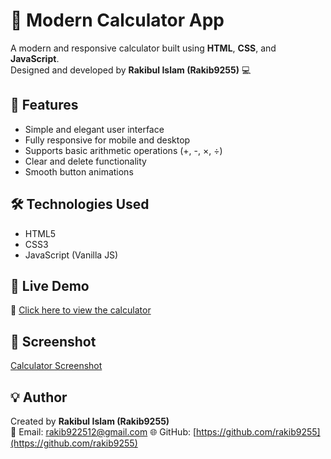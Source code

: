 # 🧮 Modern Calculator App

A modern and responsive calculator built using **HTML**, **CSS**, and **JavaScript**.  
Designed and developed by **Rakibul Islam (Rakib9255)** 💻

## 🌟 Features
- Simple and elegant user interface  
- Fully responsive for mobile and desktop  
- Supports basic arithmetic operations (+, -, ×, ÷)  
- Clear and delete functionality  
- Smooth button animations  

## 🛠️ Technologies Used
- HTML5  
- CSS3  
- JavaScript (Vanilla JS)

## 🚀 Live Demo
🔗 [Click here to view the calculator](https://rakib9255.github.io/calculator-app)

## 📸 Screenshot
[Calculator Screenshot](calculator-screenshot.png)

## 💡 Author
Created by **Rakibul Islam (Rakib9255)**  
📧 Email: rakib922512@gmail.com 
🌐 GitHub: [https://github.com/rakib9255](https://github.com/rakib9255)
